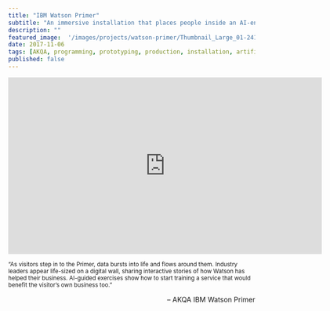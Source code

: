 ```yaml
---
title: "IBM Watson Primer"
subtitle: "An immersive installation that places people inside an AI-enabled world"
description: ""
featured_image:  '/images/projects/watson-primer/Thumbnail_Large_01-241.png'
date: 2017-11-06
tags: [AKQA, programming, prototyping, production, installation, artificial intelligence, machine learning, Watson]
published: false
---
```


<p><iframe src="https://player.vimeo.com/video/395331646" width="640" height="360" frameborder="0" allow="autoplay; fullscreen" allowfullscreen></iframe></p>

<small>“As visitors step in to the Primer, data bursts into life and flows around them. Industry leaders appear life-sized on a digital wall, sharing interactive stories of how Watson has helped their business. AI-guided exercises show how to start training a service that would benefit the visitor’s own business too.”</small>

<p align="right">– AKQA IBM Watson Primer</p>

